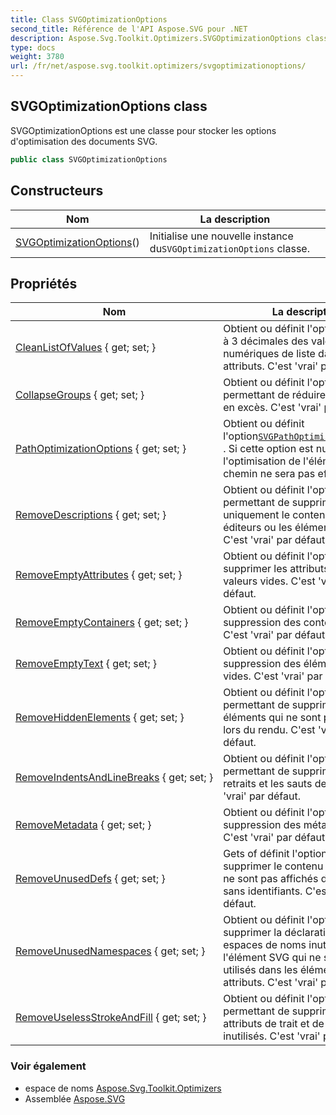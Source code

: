 ```yaml
---
title: Class SVGOptimizationOptions
second_title: Référence de l'API Aspose.SVG pour .NET
description: Aspose.Svg.Toolkit.Optimizers.SVGOptimizationOptions classe. SVGOptimizationOptions est une classe pour stocker les options doptimisation des documents SVG.
type: docs
weight: 3780
url: /fr/net/aspose.svg.toolkit.optimizers/svgoptimizationoptions/
---
```

## SVGOptimizationOptions class

SVGOptimizationOptions est une classe pour stocker les options d'optimisation des documents SVG.

```csharp
public class SVGOptimizationOptions
```

## Constructeurs

| Nom | La description |
| --- | --- |
| [SVGOptimizationOptions](svgoptimizationoptions/)() | Initialise une nouvelle instance du`SVGOptimizationOptions` classe. |

## Propriétés

| Nom | La description |
| --- | --- |
| [CleanListOfValues](../../aspose.svg.toolkit.optimizers/svgoptimizationoptions/cleanlistofvalues/) { get; set; } | Obtient ou définit l'option d'arrondi à 3 décimales des valeurs numériques de liste dans les attributs. C'est 'vrai' par défaut. |
| [CollapseGroups](../../aspose.svg.toolkit.optimizers/svgoptimizationoptions/collapsegroups/) { get; set; } | Obtient ou définit l'option permettant de réduire les groupes en excès. C'est 'vrai' par défaut. |
| [PathOptimizationOptions](../../aspose.svg.toolkit.optimizers/svgoptimizationoptions/pathoptimizationoptions/) { get; set; } | Obtient ou définit l'option[`SVGPathOptimizationOptions`](../svgpathoptimizationoptions/) . Si cette option est nulle, l'optimisation de l'élément de chemin ne sera pas effectuée. |
| [RemoveDescriptions](../../aspose.svg.toolkit.optimizers/svgoptimizationoptions/removedescriptions/) { get; set; } | Obtient ou définit l'option permettant de supprimer uniquement le contenu des éditeurs ou les éléments vides. C'est 'vrai' par défaut. |
| [RemoveEmptyAttributes](../../aspose.svg.toolkit.optimizers/svgoptimizationoptions/removeemptyattributes/) { get; set; } | Obtient ou définit l'option pour supprimer les attributs avec des valeurs vides. C'est 'vrai' par défaut. |
| [RemoveEmptyContainers](../../aspose.svg.toolkit.optimizers/svgoptimizationoptions/removeemptycontainers/) { get; set; } | Obtient ou définit l'option de suppression des conteneurs vides. C'est 'vrai' par défaut. |
| [RemoveEmptyText](../../aspose.svg.toolkit.optimizers/svgoptimizationoptions/removeemptytext/) { get; set; } | Obtient ou définit l'option de suppression des éléments de texte vides. C'est 'vrai' par défaut. |
| [RemoveHiddenElements](../../aspose.svg.toolkit.optimizers/svgoptimizationoptions/removehiddenelements/) { get; set; } | Obtient ou définit l'option permettant de supprimer les éléments qui ne sont pas visibles lors du rendu. C'est 'vrai' par défaut. |
| [RemoveIndentsAndLineBreaks](../../aspose.svg.toolkit.optimizers/svgoptimizationoptions/removeindentsandlinebreaks/) { get; set; } | Obtient ou définit l'option permettant de supprimer les retraits et les sauts de ligne. C'est 'vrai' par défaut. |
| [RemoveMetadata](../../aspose.svg.toolkit.optimizers/svgoptimizationoptions/removemetadata/) { get; set; } | Obtient ou définit l'option de suppression des métadonnées. C'est 'vrai' par défaut. |
| [RemoveUnusedDefs](../../aspose.svg.toolkit.optimizers/svgoptimizationoptions/removeunuseddefs/) { get; set; } | Gets of définit l'option pour supprimer le contenu des defs qui ne sont pas affichés directement sans identifiants. C'est 'vrai' par défaut. |
| [RemoveUnusedNamespaces](../../aspose.svg.toolkit.optimizers/svgoptimizationoptions/removeunusednamespaces/) { get; set; } | Obtient ou définit l'option pour supprimer la déclaration des espaces de noms inutilisés de l'élément SVG qui ne sont pas utilisés dans les éléments ou les attributs. C'est 'vrai' par défaut. |
| [RemoveUselessStrokeAndFill](../../aspose.svg.toolkit.optimizers/svgoptimizationoptions/removeuselessstrokeandfill/) { get; set; } | Obtient ou définit l'option permettant de supprimer les attributs de trait et de remplissage inutilisés. C'est 'vrai' par défaut. |

### Voir également

* espace de noms [Aspose.Svg.Toolkit.Optimizers](../../aspose.svg.toolkit.optimizers/)
* Assemblée [Aspose.SVG](../../)


